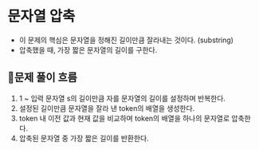 # 문자열 압축
- 이 문제의 핵심은 문자열을 정해진 길이만큼 잘라내는 것이다. (substring)
- 압축했을 때, 가장 짧은 문자열의 길이를 구한다.
## 🎯문제 풀이 흐름
1. 1 ~ 입력 문자열 s의 길이만큼 자를 문자열의 길이를 설정하며 반복한다.
2. 설정된 길이만큼 문자열을 잘라 낸 token의 배열을 생성한다. 
3. token 내 이전 값과 현재 값을 비교하며 token의 배열을 하나의 문자열로 압축한다.
4. 압축된 문자열 중 가장 짧은 길이를 반환한다.